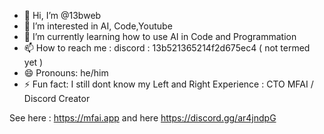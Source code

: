 - 👋 Hi, I’m @13bweb
- 👀 I’m interested in AI, Code,Youtube 
- 🌱 I’m currently learning how to use AI in Code and Programmation
- 📫 How to reach me : discord : 13b521365214f2d675ec4 ( not termed yet )
- 😄 Pronouns: he/him
- ⚡ Fun fact: I still dont know my Left and Right
Experience : CTO MFAI / Discord Creator

See here : https://mfai.app and here https://discord.gg/ar4jndpG
<!---
13bweb/13bweb is a ✨ special ✨ repository because its `README.md` (this file) appears on your GitHub profile.
You can click the Preview link to take a look at your changes.
--->

